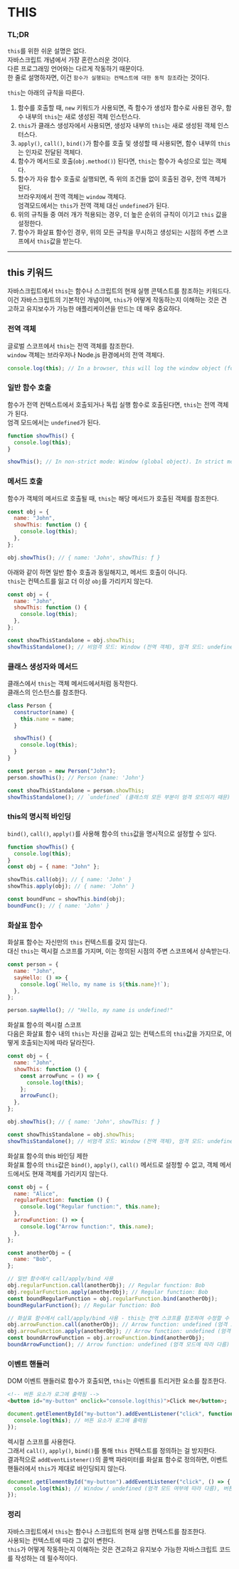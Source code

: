 # THIS

### TL;DR

`this`를 위한 쉬운 설명은 없다. <br />
자바스크립트 개념에서 가장 혼란스러운 것이다. <br />
다른 프로그래밍 언어와는 다르게 작동하기 때문이다. <br />
한 줄로 설명하자면, 이건 `함수가 실행되는 컨텍스트에 대한 동적 참조`라는 것이다.

`this`는 아래의 규칙을 따른다.

1. 함수를 호출할 때, `new` 키워드가 사용되면, 즉 함수가 생성자 함수로 사용된 경우, 함수 내부의 `this`는 새로 생성된 객체 인스턴스다. <br />
2. `this`가 클래스 생성자에서 사용되면, 생성자 내부의 `this`는 새로 생성된 객체 인스터스다. <br />
3. `apply()`, `call()`, `bind()`가 함수를 호출 및 생성할 때 사용되면, 함수 내부의 `this`는 인자로 전달된 객체다. <br />
4. 함수가 메서드로 호출(`obj.method()`) 된다면, `this`는 함수가 속성으로 있는 객체다. <br />
5. 함수가 자유 함수 호출로 실행되면, 즉 위의 조건들 없이 호출된 경우, 전역 객체가 된다. <br />
   브라우저에서 전역 객체는 `window` 객체다. <br />
   엄격모드에서는 `this`가 전역 객체 대신 `undefined`가 된다. <br />
6. 위의 규칙들 중 여러 개가 적용되는 경우, 더 높은 순위의 규칙이 이기고 `this` 값을 설정한다. <br />
7. 함수가 화살표 함수인 경우, 위의 모든 규칙을 무시하고 생성되는 시점의 주변 스코프에서 `this`값을 받는다.

---

## this 키워드

자바스크립트에서 `this`는 함수나 스크립트의 현재 실행 콘텍스트를 참조하는 키워드다. <br />
이건 자바스크립트의 기본적인 개념이며, `this`가 어떻게 작동하는지 이해하는 것은 견고하고 유지보수가 가능한 애플리케이션을 만드는 데 매우 중요하다.

### 전역 객체

글로벌 스코프에서 `this`는 전역 객체를 참조한다. <br />
`window` 객체는 브라우저나 Node.js 환경에서의 전역 객체다.

```javascript
console.log(this); // In a browser, this will log the window object (for non-strict mode).
```

### 일반 함수 호출

함수가 전역 컨텍스트에서 호출되거나 독립 실행 함수로 호출된다면, `this`는 전역 객체가 된다. <br />
엄격 모드에서는 `undefined`가 된다.

```javascript
function showThis() {
  console.log(this);
}

showThis(); // In non-strict mode: Window (global object). In strict mode: undefined.
```

### 메서드 호출

함수가 객체의 메서드로 호출될 때, `this`는 해당 메서드가 호출된 객체를 참조한다.

```javascript
const obj = {
  name: "John",
  showThis: function () {
    console.log(this);
  },
};

obj.showThis(); // { name: 'John', showThis: ƒ }
```

아래와 같이 하면 일반 함수 호출과 동일해지고, 메서드 호출이 아니다. <br />
`this`는 컨텍스트를 잃고 더 이상 `obj`를 가리키지 않는다.

```javascript
const obj = {
  name: "John",
  showThis: function () {
    console.log(this);
  },
};

const showThisStandalone = obj.showThis;
showThisStandalone(); // 비엄격 모드: Window (전역 객체), 엄격 모드: undefined
```

### 클래스 생성자와 메서드

클래스에서 `this`는 객체 메서드에서처럼 동작한다. <br />
클래스의 인스턴스를 참조한다.

```javascript
class Person {
  constructor(name) {
    this.name = name;
  }

  showThis() {
    console.log(this);
  }
}

const person = new Person("John");
person.showThis(); // Person {name: 'John'}

const showThisStandalone = person.showThis;
showThisStandalone(); // `undefined` (클래스의 모든 부분이 엄격 모드이기 때문)
```

### this의 명시적 바인딩

`bind()`, `call()`, `apply()`를 사용해 함수의 `this`값을 명시적으로 설정할 수 있다.

```javascript
function showThis() {
  console.log(this);
}
const obj = { name: "John" };

showThis.call(obj); // { name: 'John' }
showThis.apply(obj); // { name: 'John' }

const boundFunc = showThis.bind(obj);
boundFunc(); // { name: 'John' }
```

### 화살표 함수

화살표 함수는 자신만의 `this` 컨텍스트를 갖지 않는다. <br />
대신 `this`는 렉시컬 스코프를 가지며, 이는 정의된 시점의 주변 스코프에서 상속받는다.

```javascript
const person = {
  name: "John",
  sayHello: () => {
    console.log(`Hello, my name is ${this.name}!`);
  },
};

person.sayHello(); // "Hello, my name is undefined!"
```

화살표 함수의 렉시컬 스코프 <br />
다음은 화살표 함수 내의 `this`는 자신을 감싸고 있는 컨텍스트의 `this`값을 가지므로, 어떻게 호출되는지에 따라 달라진다.

```javascript
const obj = {
  name: "John",
  showThis: function () {
    const arrowFunc = () => {
      console.log(this);
    };
    arrowFunc();
  },
};

obj.showThis(); // { name: 'John', showThis: ƒ }

const showThisStandalone = obj.showThis;
showThisStandalone(); // 비엄격 모드: Window (전역 객체), 엄격 모드: undefined
```

화살표 함수의 this 바인딩 제한 <br />
화살표 함수의 `this`값은 `bind()`, `apply()`, `call()` 메서드로 설정할 수 없고, 객체 메서드에서도 현재 객체를 가리키지 않는다.

```javascript
const obj = {
  name: "Alice",
  regularFunction: function () {
    console.log("Regular function:", this.name);
  },
  arrowFunction: () => {
    console.log("Arrow function:", this.name);
  },
};

const anotherObj = {
  name: "Bob",
};

// 일반 함수에서 call/apply/bind 사용
obj.regularFunction.call(anotherObj); // Regular function: Bob
obj.regularFunction.apply(anotherObj); // Regular function: Bob
const boundRegularFunction = obj.regularFunction.bind(anotherObj);
boundRegularFunction(); // Regular function: Bob

// 화살표 함수에서 call/apply/bind 사용 - this는 전역 스코프를 참조하며 수정할 수 없음
obj.arrowFunction.call(anotherObj); // Arrow function: undefined (엄격 모드에 따라 다름)
obj.arrowFunction.apply(anotherObj); // Arrow function: undefined (엄격 모드에 따라 다름)
const boundArrowFunction = obj.arrowFunction.bind(anotherObj);
boundArrowFunction(); // Arrow function: undefined (엄격 모드에 따라 다름)
```

### 이벤트 핸들러

DOM 이벤트 핸들러로 함수가 호출되면, `this`는 이벤트를 트리거한 요소를 참조한다.

```html
<!-- 버튼 요소가 로그에 출력됨 -->
<button id="my-button" onclick="console.log(this)">Click me</button>;
```

```javascript
document.getElementById("my-button").addEventListener("click", function () {
  console.log(this); // 버튼 요소가 로그에 출력됨
});
```

렉시컬 스코프를 사용한다. <br />
그래서 `call()`, `apply()`, `bind()`를 통해 `this` 컨텍스트를 정의하는 걸 방지한다. <br />
결과적으로 `addEventListener()`의 콜백 파라미터를 화살표 함수로 정의하면, 이벤트 핸들러에서 `this`가 제대로 바인딩되지 않는다.

```javascript
document.getElementById("my-button").addEventListener("click", () => {
  console.log(this); // Window / undefined (엄격 모드 여부에 따라 다름), 버튼 요소가 아님
});
```

### 정리

자바스크립트에서 `this`는 함수나 스크립트의 현재 실행 컨텍스트를 참조한다. <br />
사용되는 컨텍스트에 따라 그 값이 변한다. <br />
`this`가 어떻게 작동하는지 이해하는 것은 견고하고 유지보수 가능한 자바스크립트 코드를 작성하는 데 필수적이다.
